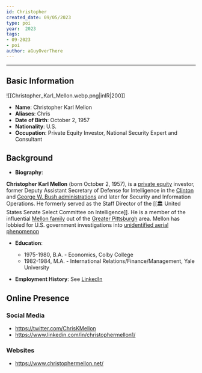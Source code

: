 ```yaml
---
id: Christopher
created_date: 09/05/2023
type: poi
year:  2023
tags:
- 09-2023
- poi
author: aGuyOverThere
---
```


----

## Basic Information
![[Christopher_Karl_Mellon.webp.png|inlR|200]]
- **Name**: Christopher Karl Mellon
- **Aliases**: Chris
- **Date of Birth**: October 2, 1957
- **Nationality**: U.S.
- **Occupation**: Private Equity Investor, National Security Expert and Consultant

## Background

- **Biography**: 

**Christopher Karl Mellon** (born October 2, 1957), is a [private equity](https://en.wikipedia.org/wiki/Private_equity "Private equity") investor, former Deputy Assistant Secretary of Defense for Intelligence in the [Clinton](https://en.wikipedia.org/wiki/Clinton_Administration "Clinton Administration") and [George W. Bush administrations](https://en.wikipedia.org/wiki/George_W._Bush_Administration "George W. Bush Administration") and later for Security and Information Operations. He formerly served as the Staff Director of the [[🏛️ United States Senate Select Committee on Intelligence]]. He is a member of the influential [Mellon family](https://en.wikipedia.org/wiki/Mellon_family "Mellon family") out of the [Greater Pittsburgh](https://en.wikipedia.org/wiki/Greater_Pittsburgh "Greater Pittsburgh") area. Mellon has lobbied for U.S. government investigations into [unidentified aerial phenomenon](https://en.wikipedia.org/wiki/Unidentified_Aerial_Phenomenon "Unidentified Aerial Phenomenon")

- **Education**: 
	- 1975-1980, B.A. - Economics, Colby College
	- 1982-1984,  M.A. - International Relations/Finance/Management, Yale University
	  
- **Employment History**: See [LinkedIn](https://www.linkedin.com/in/christophermellon1/)

## Online Presence

### Social Media

- https://twitter.com/ChrisKMellon
- https://www.linkedin.com/in/christophermellon1/

### Websites

- https://www.christophermellon.net/


